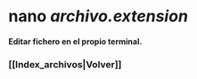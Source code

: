 # nano *archivo.extension*
#### Editar fichero en el propio terminal.

### [[Index_archivos|Volver]]
